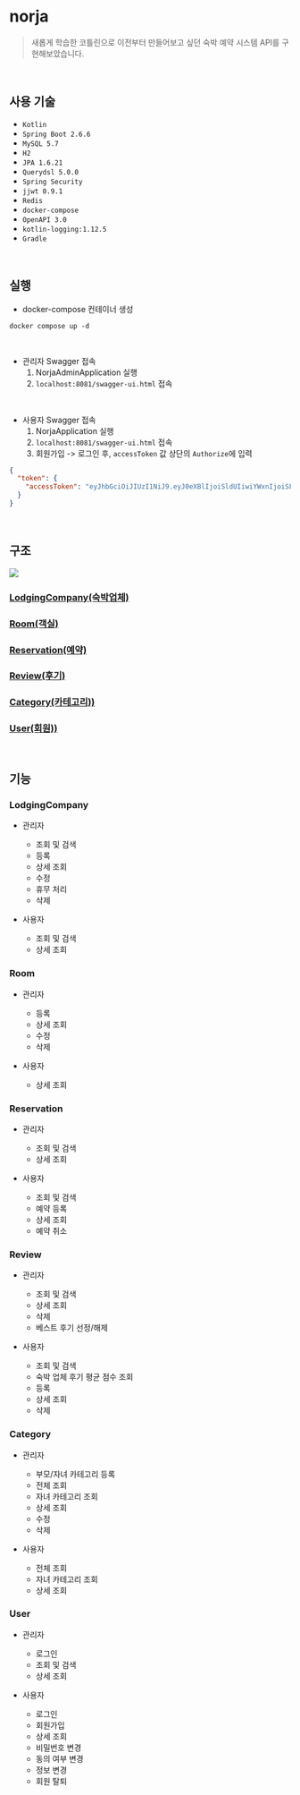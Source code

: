 # norja

> 새롭게 학습한 코틀린으로 이전부터 만들어보고 싶던 숙박 예약 시스템 API를 구현해보았습니다.

<br>

## 사용 기술

- `Kotlin`
- `Spring Boot 2.6.6`
- `MySQL 5.7`
- `H2`
- `JPA 1.6.21`
- `Querydsl 5.0.0`
- `Spring Security`
- `jjwt 0.9.1`
- `Redis`
- `docker-compose`
- `OpenAPI 3.0`
- `kotlin-logging:1.12.5`
- `Gradle`

<br>

## 실행

- docker-compose 컨테이너 생성

```angular2html
docker compose up -d
```

<br>

- 관리자 Swagger 접속
    1. NorjaAdminApplication 실행
    2. `localhost:8081/swagger-ui.html` 접속

<br>

- 사용자 Swagger 접속
    1. NorjaApplication 실행
    2. `localhost:8081/swagger-ui.html` 접속
    3. 회원가입 -> 로그인 후, `accessToken` 값 상단의 `Authorize`에 입력

```json
{
  "token": {
    "accessToken": "eyJhbGciOiJIUzI1NiJ9.eyJ0eXBlIjoiSldUIiwiYWxnIjoiSFMyNTYiLCJ1c2VybmFtZSI6Imh5dXVueUBrbm91LmFjLmtyIiwiZXhwIjoxNjYzMTMyNDc5fQ.FaceuQijnJtyR3w8moqbS_s49tZROwtBAD5eWIWsNMU"
  }
}
```

<br>

## 구조

![](../../Desktop/185549390-4ed1dad0-9b47-4798-81ac-de808a68a8c3.png)

### [LodgingCompany(숙박업체)](#-###-lodgingcompany)

### [Room(객실)](#-###-room)

### [Reservation(예약)](#-###-reservation)

### [Review(후기)](#-####-review)

### [Category(카테고리))](#-###-category)

### [User(회원))](#-###-user)

<br>

## 기능

### LodgingCompany

- 관리자
    - 조회 및 검색
    - 등록
    - 상세 조회
    - 수정
    - 휴무 처리
    - 삭제


- 사용자
    - 조회 및 검색
    - 상세 조회

### Room

- 관리자
    - 등록
    - 상세 조회
    - 수정
    - 삭제


- 사용자
    - 상세 조회

### Reservation

- 관리자
    - 조회 및 검색
    - 상세 조회


- 사용자
    - 조회 및 검색
    - 예약 등록
    - 상세 조회
    - 예약 취소

### Review

- 관리자
    - 조회 및 검색
    - 상세 조회
    - 삭제
    - 베스트 후기 선정/해제


- 사용자
    - 조회 및 검색
    - 숙박 업체 후기 평균 점수 조회
    - 등록
    - 상세 조회
    - 삭제

### Category

- 관리자
    - 부모/자녀 카테고리 등록
    - 전체 조회
    - 자녀 카테고리 조회
    - 상세 조회
    - 수정
    - 삭제


- 사용자
    - 전체 조회
    - 자녀 카테고리 조회
    - 상세 조회

### User

- 관리자
    - 로그인
    - 조회 및 검색
    - 상세 조회


- 사용자
    - 로그인
    - 회원가입
    - 상세 조회
    - 비밀번호 변경
    - 동의 여부 변경
    - 정보 변경
    - 회원 탈퇴
